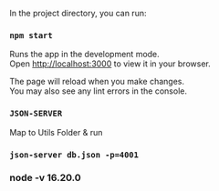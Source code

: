 In the project directory, you can run:

### `npm start`

Runs the app in the development mode.\
Open [http://localhost:3000](http://localhost:3000) to view it in your browser.

The page will reload when you make changes.\
You may also see any lint errors in the console.


### `JSON-SERVER`

Map to Utils Folder & run
### `json-server db.json -p=4001`
### node -v 16.20.0
